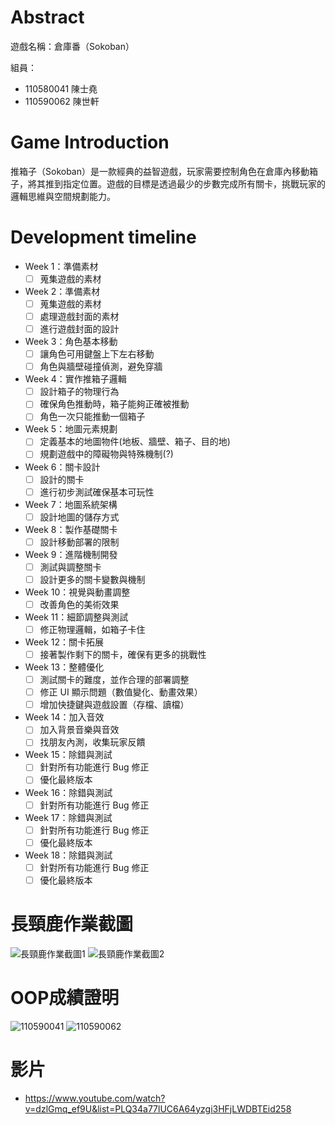 # Abstract

遊戲名稱：倉庫番（Sokoban）

組員：

- 110580041 陳士堯
- 110590062 陳世軒

# Game Introduction

推箱子（Sokoban）是一款經典的益智遊戲，玩家需要控制角色在倉庫內移動箱子，將其推到指定位置。遊戲的目標是透過最少的步數完成所有關卡，挑戰玩家的邏輯思維與空間規劃能力。

# Development timeline

- Week 1：準備素材
  - [ ] 蒐集遊戲的素材

- Week 2：準備素材
  - [ ] 蒐集遊戲的素材
  - [ ] 處理遊戲封面的素材
  - [ ] 進行遊戲封面的設計

- Week 3：角色基本移動
  - [ ] 讓角色可用鍵盤上下左右移動
  - [ ] 角色與牆壁碰撞偵測，避免穿牆

- Week 4：實作推箱子邏輯
  - [ ] 設計箱子的物理行為
  - [ ] 確保角色推動時，箱子能夠正確被推動
  - [ ] 角色一次只能推動一個箱子

- Week 5：地圖元素規劃
  - [ ] 定義基本的地圖物件(地板、牆壁、箱子、目的地)
  - [ ] 規劃遊戲中的障礙物與特殊機制(?)

- Week 6：關卡設計
  - [ ] 設計的關卡
  - [ ] 進行初步測試確保基本可玩性

- Week 7：地圖系統架構
  - [ ] 設計地圖的儲存方式

- Week 8：製作基礎關卡
  - [ ] 設計移動部署的限制

- Week 9：進階機制開發
  - [ ] 測試與調整關卡
  - [ ] 設計更多的關卡變數與機制

- Week 10：視覺與動畫調整
  - [ ] 改善角色的美術效果

- Week 11：細節調整與測試
  - [ ] 修正物理邏輯，如箱子卡住

- Week 12：關卡拓展
  - [ ] 接著製作剩下的關卡，確保有更多的挑戰性

- Week 13：整體優化
  - [ ] 測試關卡的難度，並作合理的部署調整
  - [ ] 修正 UI 顯示問題（數值變化、動畫效果）
  - [ ] 增加快捷鍵與遊戲設置（存檔、讀檔）

- Week 14：加入音效
  - [ ] 加入背景音樂與音效
  - [ ] 找朋友內測，收集玩家反饋

- Week 15：除錯與測試
  - [ ] 針對所有功能進行 Bug 修正
  - [ ] 優化最終版本

- Week 16：除錯與測試
  - [ ] 針對所有功能進行 Bug 修正

- Week 17：除錯與測試
  - [ ] 針對所有功能進行 Bug 修正
  - [ ] 優化最終版本

- Week 18：除錯與測試
  - [ ] 針對所有功能進行 Bug 修正
  - [ ] 優化最終版本

# 長頸鹿作業截圖
 ![長頸鹿作業截圖1](長頸鹿作業截圖_1.png)
 ![長頸鹿作業截圖2](長頸鹿作業截圖_2.png)

# OOP成績證明
 ![110590041](OOP成績證明_110590041.jpg)
 ![110590062](OOP成績證明_110590062.jpg)

# 影片
- https://www.youtube.com/watch?v=dzlGmq_ef9U&list=PLQ34a77lUC6A64yzgi3HFjLWDBTEid258